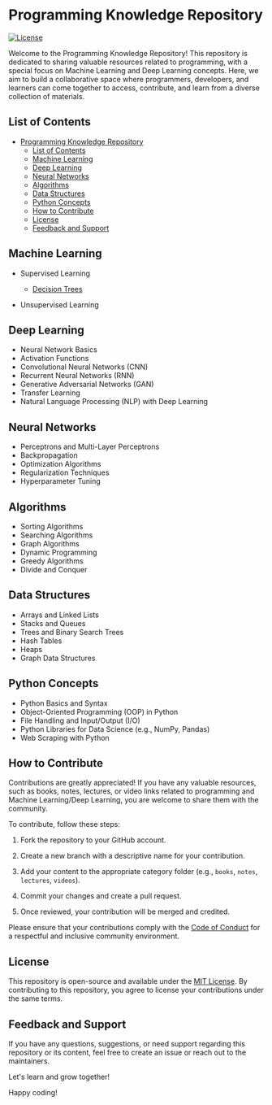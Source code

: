 # Programming Knowledge Repository

[![License](https://img.shields.io/badge/License-MIT-blue.svg)](LICENSE)

Welcome to the Programming Knowledge Repository! This repository is dedicated to sharing valuable resources related to programming, with a special focus on Machine Learning and Deep Learning concepts. Here, we aim to build a collaborative space where programmers, developers, and learners can come together to access, contribute, and learn from a diverse collection of materials.

## List of Contents

- [Programming Knowledge Repository](#programming-knowledge-repository)
  - [List of Contents](#list-of-contents)
  - [Machine Learning](#machine-learning)
  - [Deep Learning](#deep-learning)
  - [Neural Networks](#neural-networks)
  - [Algorithms](#algorithms)
  - [Data Structures](#data-structures)
  - [Python Concepts](#python-concepts)
  - [How to Contribute](#how-to-contribute)
  - [License](#license)
  - [Feedback and Support](#feedback-and-support)

## Machine Learning

- Supervised Learning

  - [Decision Trees](machine-learning/supervised_learning/decision_trees.ipynb)
  
- Unsupervised Learning

## Deep Learning

- Neural Network Basics
- Activation Functions
- Convolutional Neural Networks (CNN)
- Recurrent Neural Networks (RNN)
- Generative Adversarial Networks (GAN)
- Transfer Learning
- Natural Language Processing (NLP) with Deep Learning

## Neural Networks

- Perceptrons and Multi-Layer Perceptrons
- Backpropagation
- Optimization Algorithms
- Regularization Techniques
- Hyperparameter Tuning

## Algorithms

- Sorting Algorithms
- Searching Algorithms
- Graph Algorithms
- Dynamic Programming
- Greedy Algorithms
- Divide and Conquer

## Data Structures

- Arrays and Linked Lists
- Stacks and Queues
- Trees and Binary Search Trees
- Hash Tables
- Heaps
- Graph Data Structures

## Python Concepts

- Python Basics and Syntax
- Object-Oriented Programming (OOP) in Python
- File Handling and Input/Output (I/O)
- Python Libraries for Data Science (e.g., NumPy, Pandas)
- Web Scraping with Python

## How to Contribute

Contributions are greatly appreciated! If you have any valuable resources, such as books, notes, lectures, or video links related to programming and Machine Learning/Deep Learning, you are welcome to share them with the community.

To contribute, follow these steps:

1. Fork the repository to your GitHub account.

2. Create a new branch with a descriptive name for your contribution.

3. Add your content to the appropriate category folder (e.g., `books`, `notes`, `lectures`, `videos`).

4. Commit your changes and create a pull request.

5. Once reviewed, your contribution will be merged and credited.

Please ensure that your contributions comply with the [Code of Conduct](CODE_OF_CONDUCT.md) for a respectful and inclusive community environment.

## License

This repository is open-source and available under the [MIT License](LICENSE). By contributing to this repository, you agree to license your contributions under the same terms.

## Feedback and Support

If you have any questions, suggestions, or need support regarding this repository or its content, feel free to create an issue or reach out to the maintainers.

Let's learn and grow together!

Happy coding!
